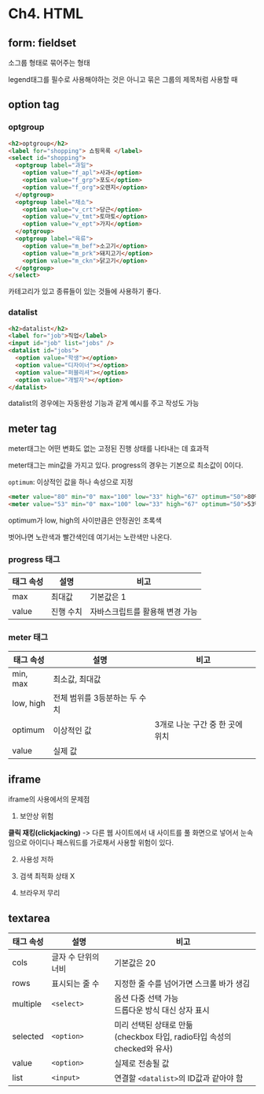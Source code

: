 # Ch4. HTML

## form: fieldset

소그룹 형태로 묶어주는 형태

legend태그를 필수로 사용해야하는 것은 아니고 묶은 그룹의 제목처럼 사용할 때

## option tag

### optgroup

```html
<h2>optgroup</h2>
<label for="shopping"> 쇼핑목록 </label>
<select id="shopping">
  <optgroup label="과일">
    <option value="f_apl">사과</option>
    <option value="f_grp">포도</option>
    <option value="f_org">오렌지</option>
  </optgroup>
  <optgroup label="채소">
    <option value="v_crt">당근</option>
    <option value="v_tmt">토마토</option>
    <option value="v_ept">가지</option>
  </optgroup>
  <optgroup label="육류">
    <option value="m_bef">소고기</option>
    <option value="m_prk">돼지고기</option>
    <option value="m_ckn">닭고기</option>
  </optgroup>
</select>
```

카테고리가 있고 종류들이 있는 것들에 사용하기 좋다.

### datalist

```html
<h2>datalist</h2>
<label for="job">직업</label>
<input id="job" list="jobs" />
<datalist id="jobs">
  <option value="학생"></option>
  <option value="디자이너"></option>
  <option value="퍼블리셔"></option>
  <option value="개발자"></option>
</datalist>
```

datalist의 경우에는 자동완성 기능과 같게 예시를 주고 작성도 가능

## meter tag

meter태그는 어떤 변화도 없는 고정된 진행 상태를 나타내는 데 효과적

meter태그는 min값을 가지고 있다. progress의 경우는 기본으로 최소값이 0이다.

`optimum`: 이상적인 값을 하나 속성으로 지정

```html
<meter value="80" min="0" max="100" low="33" high="67" optimum="50">80%</meter>
<meter value="53" min="0" max="100" low="33" high="67" optimum="50">53%</meter>
```

optimum가 low, high의 사이만큼은 안정권인 초록색

벗어나면 노란색과 빨간색인데 여기서는 노란색만 나온다.



### progress 태그

| 태그 속성 | 설명      | 비고                            |
| --------- | --------- | ------------------------------- |
| max       | 최대값    | 기본값은 1                      |
| value     | 진행 수치 | 자바스크립트를 활용해 변경 가능 |



### meter 태그

| 태그 속성 | 설명                          | 비고                            |
| --------- | ----------------------------- | ------------------------------- |
| min, max  | 최소값, 최대값                |                                 |
| low, high | 전체 범위를 3등분하는 두 수치 |                                 |
| optimum   | 이상적인 값                   | 3개로 나눈 구간 중 한 곳에 위치 |
| value     | 실제 값                       |                                 |



## iframe

iframe의 사용에서의 문제점

1. 보안상 위험

**클릭 재킹(clickjacking)** -> 다른 웹 사이트에서 내 사이트를 풀 화면으로 넣어서 눈속임으로 아이디나 패스워드를 가로채서 사용할 위험이 있다.

2. 사용성 저하

3. 검색 최적화 상태 X

4. 브라우저 무리



## textarea

| 태그 속성 | 설명                | 비고                                                         |
| --------- | ------------------- | ------------------------------------------------------------ |
| cols      | 글자 수 단위의 너비 | 기본값은 20                                                  |
| rows      | 표시되는 줄 수      | 지정한 줄 수를 넘어가면 스크롤 바가 생김                     |
| multiple  | `<select>`          | 옵션 다중 선택 가능<br />드롭다운 방식 대신 상자 표시        |
| selected  | `<option>`          | 미리 선택된 상태로 만듦<br />(checkbox 타입, radio타입 속성의 checked와 유사) |
| value     | `<option>`          | 실제로 전송될 값                                             |
| list      | `<input>`           | 연결할 `<datalist>`의 ID값과 같아야 함                       |

